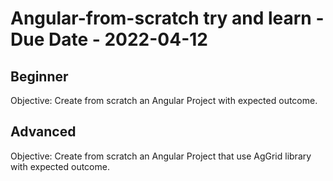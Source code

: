 # Angular-from-scratch try and learn - Due Date - 2022-04-12

## Beginner

Objective: Create from scratch an Angular Project with expected outcome.

## Advanced

Objective: Create from scratch an Angular Project that use AgGrid library with expected outcome.
